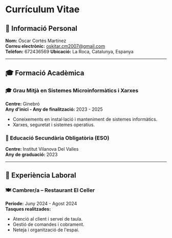 # Currículum Vitae

## 🧑 Informació Personal

**Nom:** Óscar Cortés Martínez  
**Correu electrònic:** oskitar.cm2007@gmail.com  
**Telèfon:** 672436569 
**Ubicació:** La Roca, Catalunya, Espanya  

---

## 🎓 Formació Acadèmica

### 🎓 Grau Mitjà en Sistemes Microinformàtics i Xarxes  
**Centre:** Ginebró  
**Any d'inici - Any de finalització:**  2023 - 2025
- Coneixements en instal·lació i manteniment de sistemes informàtics.  
- Xarxes, seguretat i sistemes operatius.

### 🏫 Educació Secundària Obligatòria (ESO)  
**Centre:** Institut Vilanova Del Valles  
**Any de graduació:** 2023  

---

## 💼 Experiència Laboral


### 🍽️ Cambrer/a – Restaurant El Celler  
**Període:** Juny 2024 - Agost 2024   
**Tasques realitzades:**  
- Atenció al client i servei de taula.  
- Gestió de comandes i cobrament.  
- Neteja i organització de l'espai.